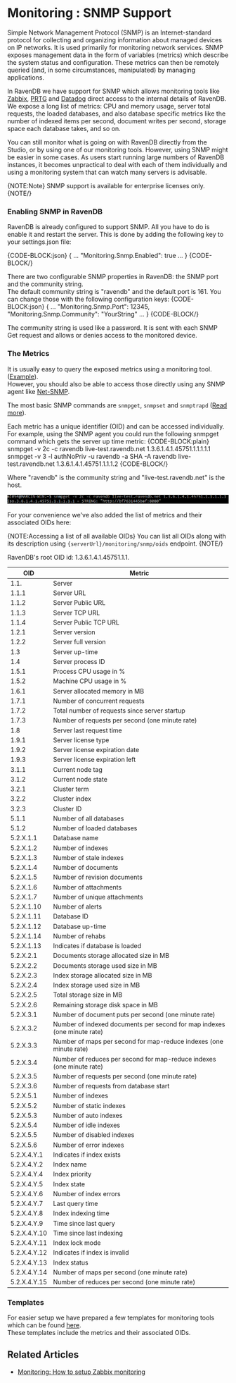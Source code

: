 ﻿# Monitoring : SNMP Support

Simple Network Management Protocol (SNMP) is an Internet-standard protocol for collecting and organizing information 
about managed devices on IP networks. It is used primarily for monitoring network services. SNMP exposes management 
data in the form of variables (metrics) which describe the system status and configuration. These metrics can then be 
remotely queried (and, in some circumstances, manipulated) by managing applications.

In RavenDB we have support for SNMP which allows monitoring tools like [Zabbix](https://www.zabbix.com), [PRTG](https://www.paessler.com/prtg) 
and [Datadog](https://www.datadoghq.com/) direct access to the internal details of RavenDB. We expose a long list of metrics: CPU and memory usage,
server total requests, the loaded databases, and also database specific metrics like the number of indexed items per 
second, document writes per second, storage space each database takes, and so on. 

You can still monitor what is going on with RavenDB directly from the Studio, or by using one of our monitoring tools. However, using SNMP might be easier in some cases. 
As users start running large numbers of RavenDB instances, it becomes unpractical to deal with each of them individually and using a monitoring system that can watch many servers is advisable.

{NOTE:Note}
SNMP support is available for enterprise licenses only.
{NOTE/}

### Enabling SNMP in RavenDB

RavenDB is already configured to support SNMP. All you have to do is enable it and restart the server. 
This is done by adding the following key to your settings.json file:

{CODE-BLOCK:json}
{
    ...
    "Monitoring.Snmp.Enabled": true
    ...
}
{CODE-BLOCK/}

There are two configurable SNMP properties in RavenDB: the SNMP port and the community string.   
The default community string is "ravendb" and the default port is 161. 
You can change those with the following configuration keys:
{CODE-BLOCK:json}
{
    ...
    "Monitoring.Snmp.Port": 12345,
    "Monitoring.Snmp.Community": "YourString"
    ...
}
{CODE-BLOCK/}

The community string is used like a password. It is sent with each SNMP Get request and allows or denies access to the monitored device.

### The Metrics

It is usually easy to query the exposed metrics using a monitoring tool. ([Example](./setup-zabbix)).   
However, you should also be able to access those directly using any SNMP agent like [Net-SNMP](http://net-snmp.sourceforge.net/).   

The most basic SNMP commands are `snmpget`, `snmpset` and `snmptrapd` ([Read more](http://net-snmp.sourceforge.net/tutorial/tutorial-5/commands/)).   

Each metric has a unique identifier (OID) and can be accessed individually.   
For example, using the SNMP agent you could run the following snmpget command which gets the server up time metric:
{CODE-BLOCK:plain}
snmpget -v 2c -c ravendb live-test.ravendb.net 1.3.6.1.4.1.45751.1.1.1.1.1
snmpget -v 3 -l authNoPriv -u ravendb -a SHA -A ravendb live-test.ravendb.net 1.3.6.1.4.1.45751.1.1.1.2
{CODE-BLOCK/}

Where "ravendb" is the community string and "live-test.ravendb.net" is the host.

![Figure 7. Monitoring : How to setup Zabbix monitoring: snmpget result](images/monitoring-zabbix-snmpget.PNG) 

For your convenience we've also added the list of metrics and their associated OIDs here:   

{NOTE:Accessing a list of all available OIDs}
You can list all OIDs along with its description using `{serverUrl}/monitoring/snmp/oids` endpoint.
{NOTE/}

RavenDB's root OID id: 1.3.6.1.4.1.45751.1.1.

| OID | Metric |
| --- | ------ |
| 1.1. |Server |
| 1.1.1 |Server URL |
| 1.1.2 | Server Public URL |
| 1.1.3 | Server TCP URL |
| 1.1.4 | Server Public TCP URL |
| 1.2.1 | Server version |
| 1.2.2 | Server full version |
| 1.3 | Server up-time |
| 1.4 | Server process ID |
| 1.5.1 | Process CPU usage in % |
| 1.5.2 | Machine CPU usage in % |
| 1.6.1 | Server allocated memory in MB |
| 1.7.1 | Number of concurrent requests |
| 1.7.2 | Total number of requests since server startup |
| 1.7.3 | Number of requests per second (one minute rate) |
| 1.8 | Server last request time |
| 1.9.1 | Server license type |
| 1.9.2 | Server license expiration date |
| 1.9.3 | Server license expiration left |
| 3.1.1 | Current node tag |
| 3.1.2 | Current node state |
| 3.2.1 | Cluster term |
| 3.2.2 | Cluster index |
| 3.2.3 | Cluster ID |
| 5.1.1 | Number of all databases |
| 5.1.2 | Number of loaded databases |
| 5.2.X.1.1 | Database name |
| 5.2.X.1.2 | Number of indexes |
| 5.2.X.1.3 | Number of stale indexes |
| 5.2.X.1.4 | Number of documents |
| 5.2.X.1.5 | Number of revision documents |
| 5.2.X.1.6 | Number of attachments |
| 5.2.X.1.7 | Number of unique attachments |
| 5.2.X.1.10 | Number of alerts |
| 5.2.X.1.11 | Database ID |
| 5.2.X.1.12 | Database up-time |
| 5.2.X.1.14 | Number of rehabs |
| 5.2.X.1.13 | Indicates if database is loaded |
| 5.2.X.2.1 | Documents storage allocated size in MB |
| 5.2.X.2.2 | Documents storage used size in MB |
| 5.2.X.2.3 | Index storage allocated size in MB |
| 5.2.X.2.4 | Index storage used size in MB |
| 5.2.X.2.5 | Total storage size in MB |
| 5.2.X.2.6 | Remaining storage disk space in MB |
| 5.2.X.3.1 | Number of document puts per second (one minute rate) |
| 5.2.X.3.2 | Number of indexed documents per second for map indexes (one minute rate) |
| 5.2.X.3.3 | Number of maps per second for map-reduce indexes (one minute rate) |
| 5.2.X.3.4 | Number of reduces per second for map-reduce indexes (one minute rate) |
| 5.2.X.3.5 | Number of requests per second (one minute rate) |
| 5.2.X.3.6 | Number of requests from database start |
| 5.2.X.5.1 | Number of indexes |
| 5.2.X.5.2 | Number of static indexes |
| 5.2.X.5.3 | Number of auto indexes |
| 5.2.X.5.4 | Number of idle indexes |
| 5.2.X.5.5 | Number of disabled indexes |
| 5.2.X.5.6 | Number of error indexes |
| 5.2.X.4.Y.1 | Indicates if index exists |
| 5.2.X.4.Y.2 | Index name |
| 5.2.X.4.Y.4 | Index priority |
| 5.2.X.4.Y.5 | Index state |
| 5.2.X.4.Y.6 | Number of index errors |
| 5.2.X.4.Y.7 | Last query time |
| 5.2.X.4.Y.8 | Index indexing time |
| 5.2.X.4.Y.9 | Time since last query |
| 5.2.X.4.Y.10 | Time since last indexing |
| 5.2.X.4.Y.11 | Index lock mode |
| 5.2.X.4.Y.12 | Indicates if index is invalid |
| 5.2.X.4.Y.13 | Index status |
| 5.2.X.4.Y.14 | Number of maps per second (one minute rate) |
| 5.2.X.4.Y.15 | Number of reduces per second (one minute rate) |

### Templates

For easier setup we have prepared a few templates for monitoring tools which can be found [here](https://github.com/ravendb/ravendb/tree/v4.0/src/Raven.Server/Monitoring/Snmp/Templates).   
These templates include the metrics and their associated OIDs.

## Related Articles

- [Monitoring: How to setup Zabbix monitoring](./setup-zabbix)
